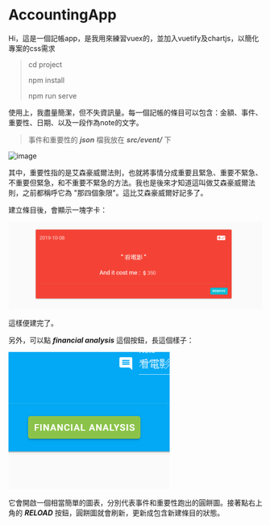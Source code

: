 # AccountingApp
Hi，這是一個記帳app，是我用來練習vuex的，並加入vuetify及chartjs，以簡化專案的css需求

> cd project
> 
>  npm install
>   
>  npm  run serve

使用上，我盡量簡潔，但不失資訊量。每一個記帳的條目可以包含：金額、事件、重要性、日期、以及一段作為note的文字。

>事件和重要性的 ***json*** 檔我放在 ***src/event/*** 下

![image]((https://github.com/hugoyake/AccountingApp/blob/master/picture/input.png))

其中，重要性指的是艾森豪威爾法則，也就將事情分成重要且緊急、重要不緊急、不重要但緊急，和不重要不緊急的方法。我也是後來才知道這叫做艾森豪威爾法則，之前都稱呼它為 "那四個象限"。這比艾森豪威爾好記多了。

建立條目後，會顯示一塊字卡：


![image](https://github.com/hugoyake/AccountingApp/blob/master/picture/card.png)

這樣便建完了。

另外，可以點 ***financial analysis*** 這個按鈕，長這個樣子：

![image](https://github.com/hugoyake/AccountingApp/blob/master/picture/openChart.png)

它會開啟一個相當簡單的圖表，分別代表事件和重要性跑出的圓餅圖。接著點右上角的 ***RELOAD*** 按鈕，圓餅圖就會刷新，更新成包含新建條目的狀態。